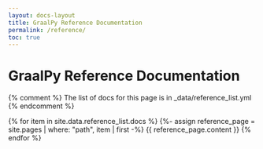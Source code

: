 ```yaml
---
layout: docs-layout
title: GraalPy Reference Documentation
permalink: /reference/
toc: true
---
```


# GraalPy Reference Documentation
{% comment %}
  The list of docs for this page is in _data/reference_list.yml
{% endcomment %}

{% for item in site.data.reference_list.docs %}
   {%- assign reference_page = site.pages | where: "path", item | first -%}
   {{ reference_page.content }}
{% endfor %}
